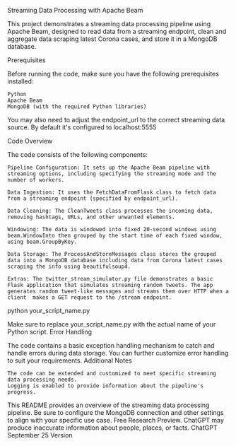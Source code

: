 Streaming Data Processing with Apache Beam

This project demonstrates a streaming data processing pipeline using Apache Beam, designed to read data from a streaming endpoint, clean and aggregate data scraping latest Corona cases, and store it in a MongoDB database.

Prerequisites

Before running the code, make sure you have the following prerequisites installed:

    Python
    Apache Beam
    MongoDB (with the required Python libraries)

You may also need to adjust the endpoint_url to the correct streaming data source. By default it's configured to localhost:5555

Code Overview

The code consists of the following components:

    Pipeline Configuration: It sets up the Apache Beam pipeline with streaming options, including specifying the streaming mode and the number of workers.

    Data Ingestion: It uses the FetchDataFromFlask class to fetch data from a streaming endpoint (specified by endpoint_url).

    Data Cleaning: The CleanTweets class processes the incoming data, removing hashtags, URLs, and other unwanted elements.

    Windowing: The data is windowed into fixed 20-second windows using beam.WindowInto then grouped by the start time of each fixed window, using beam.GroupByKey.

    Data Storage: The ProcessAndStoreMessages class stores the grouped data into a MongoDB database including data from Corona latest cases scraping the info using beautifulsoup4.

    Extras: The twitter_stream_simulator.py file demonstrates a basic Flask application that simulates streaming random tweets. The app generates random tweet-like messages and streams them over HTTP when a client  makes a GET request to the /stream endpoint.

python your_script_name.py

Make sure to replace your_script_name.py with the actual name of your Python script.
Error Handling

The code contains a basic exception handling mechanism to catch and handle errors during data storage. You can further customize error handling to suit your requirements.
Additional Notes

    The code can be extended and customized to meet specific streaming data processing needs.
    Logging is enabled to provide information about the pipeline's progress.

This README provides an overview of the streaming data processing pipeline. Be sure to configure the MongoDB connection and other settings to align with your specific use case.
Free Research Preview. ChatGPT may produce inaccurate information about people, places, or facts. ChatGPT September 25 Version
